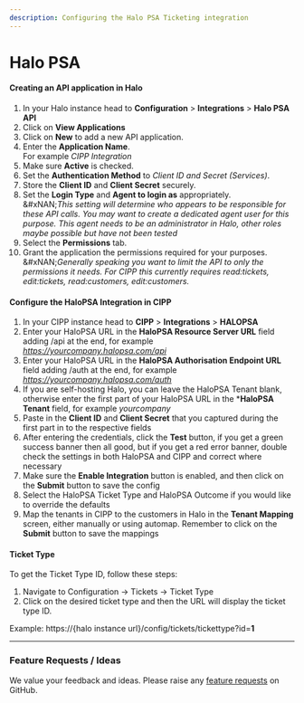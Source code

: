 ```yaml
---
description: Configuring the Halo PSA Ticketing integration
---
```


# Halo PSA

#### Creating an API application in Halo

1. In your Halo instance head to **Configuration** > **Integrations** > **Halo PSA API**
2. Click on **View Applications**
3. Click on **New** to add a new API application.
4. Enter the **Application Name**.\
   For example _CIPP Integration_
5. Make sure **Active** is checked.
6. Set the **Authentication Method** to _Client ID and Secret (Services)_.
7. Store the **Client ID** and **Client Secret** securely.
8. Set the **Login Type** and **Agent to login as** appropriately.\
   \&#xNAN;_This setting will determine who appears to be responsible for these API calls. You may want to create a dedicated agent user for this purpose._ _This agent needs to be an administrator in Halo, other roles maybe possible but have not been tested_
9. Select the **Permissions** tab.
10. Grant the application the permissions required for your purposes.\
    \&#xNAN;_Generally speaking you want to limit the API to only the permissions it needs. For CIPP this currently requires read:tickets, edit:tickets, read:customers, edit:customers._

#### Configure the HaloPSA Integration in CIPP

1. In your CIPP instance head to **CIPP** > **Integrations** > **HALOPSA**
2. Enter your HaloPSA URL in the **HaloPSA Resource Server URL** field adding /api at the end, for example _https://yourcompany.halopsa.com/api_
3. Enter your HaloPSA URL in the **HaloPSA Authorisation Endpoint URL** field adding /auth at the end, for example _https://yourcompany.halopsa.com/auth_
4. If you are self-hosting Halo, you can leave the HaloPSA Tenant blank, otherwise enter the first part of your HaloPSA URL in the \***HaloPSA Tenant** field, for example _yourcompany_
5. Paste in the **Client ID** and **Client Secret** that you captured during the first part in to the respective fields
6. After entering the credentials, click the **Test** button, if you get a green success banner then all good, but if you get a red error banner, double check the settings in both HaloPSA and CIPP and correct where necessary
7. Make sure the **Enable Integration** button is enabled, and then click on the **Submit** button to save the config
8. Select the HaloPSA Ticket Type and HaloPSA Outcome if you would like to override the defaults
9. Map the tenants in CIPP to the customers in Halo in the **Tenant Mapping** screen, either manually or using automap. Remember to click on the **Submit** button to save the mappings

#### Ticket Type

To get the Ticket Type ID, follow these steps:

1. Navigate to Configuration -> Tickets -> Ticket Type
2. Click on the desired ticket type and then the URL will display the ticket type ID.

Example: https://{halo instance url}/config/tickets/tickettype?id=**1**

***

### Feature Requests / Ideas

We value your feedback and ideas. Please raise any [feature requests](https://github.com/KelvinTegelaar/CIPP/issues/new?assignees=\&labels=enhancement%2Cno-priority\&projects=\&template=feature.yml\&title=%5BFeature+Request%5D%3A+) on GitHub.
